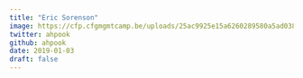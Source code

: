 ```yaml
---
title: "Eric Sorenson"
image: https://cfp.cfgmgmtcamp.be/uploads/25ac9925e15a6260289580a5ad038043ea720f3863c5379241.jpeg
twitter: ahpook
github: ahpook
date: 2019-01-03
draft: false
---
```


